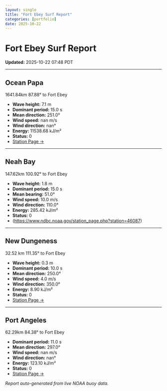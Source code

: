 ```yaml
---
layout: single
title: "Fort Ebey Surf Report"
categories: [portfolio]
date: 2025-10-22
---
```


# Fort Ebey Surf Report
**Updated:** 2025-10-22 07:48 PDT

---

## Ocean Papa 
1641.84km 87.88° to Fort Ebey
- **Wave height:** 7.1 m  
- **Dominant period:** 15.0 s  
- **Mean direction:** 251.0°  
- **Wind speed:** nan m/s  
- **Wind direction:** nan°  
- **Energy:** 11538.68 kJ/m²  
- **Status:** 0  
- [Station Page →](https://www.ndbc.noaa.gov/station_page.php?station=46246)

---

## Neah Bay 
147.62km 100.92° to Fort Ebey

- **Wave height:** 1.8 m  
- **Dominant period:** 15.0 s  
- **Mean bearing:** 51.0°  
- **Wind speed:** 10.0 m/s  
- **Wind direction:** 110.0°  
- **Energy:** 285.42 kJ/m²  
- **Status:** 0  
- (https://www.ndbc.noaa.gov/station_page.php?station=46087)

---

## New Dungeness 
32.52 km 111.35° to Fort Ebey 

- **Wave height:** 0.3 m  
- **Dominant period:** 10.0 s  
- **Mean direction:** 250.0°  
- **Wind speed:** 4.0 m/s  
- **Wind direction:** 350.0°  
- **Energy:** 8.90 kJ/m²  
- **Status:** 0  
- [Station Page →](https://www.ndbc.noaa.gov/station_page.php?station=46088)

---

## Port Angeles 
62.29km 84.38° to Fort Ebey 
- **Dominant period:** 11.0 s  
- **Mean direction:** 297.0°  
- **Wind speed:** nan m/s  
- **Wind direction:** nan°  
- **Energy:** 123.10 kJ/m²  
- **Status:** 0  
- [Station Page →](https://www.ndbc.noaa.gov/station_page.php?station=46267)

*Report auto-generated from live NOAA buoy data.*
